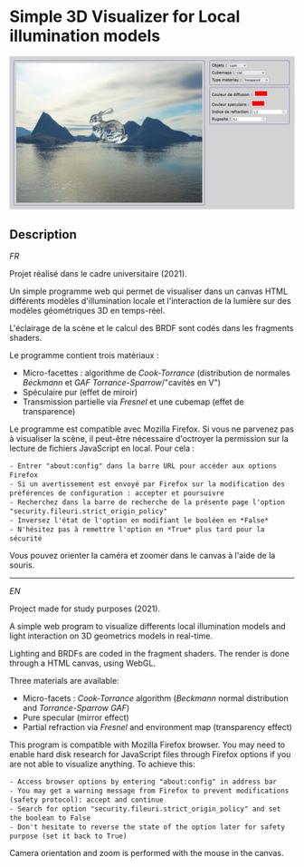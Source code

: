 # Simple 3D Visualizer for Local illumination models

<p align=center>
  <img src="https://github.com/JinFrx/simple-3d-visualizer/blob/master/repo_showcase.PNG" alt="showcase image" style="width: 650px; max-width: 100%; height: auto" title="Click to enlarge picture" />
</p>

## Description

*FR*

Projet réalisé dans le cadre universitaire (2021).

Un simple programme web qui permet de visualiser dans un canvas HTML différents modèles d'illumination locale et l'interaction de la lumière sur des modèles géométriques 3D en temps-réel.

L'éclairage de la scène et le calcul des BRDF sont codés dans les fragments shaders.

Le programme contient trois matériaux :

- Micro-facettes : algorithme de *Cook-Torrance* (distribution de normales *Beckmann* et *GAF Torrance-Sparrow*/"cavités en V")
- Spéculaire pur (effet de miroir)
- Transmission partielle via *Fresnel* et une cubemap (effet de transparence)

Le programme est compatible avec Mozilla Firefox.
Si vous ne parvenez pas à visualiser la scène, il peut-être nécessaire d'octroyer la permission sur la lecture de fichiers JavaScript en local.
Pour cela :

```
- Entrer "about:config" dans la barre URL pour accéder aux options Firefox
- Si un avertissement est envoyé par Firefox sur la modification des préférences de configuration : accepter et poursuivre
- Recherchez dans la barre de recherche de la présente page l'option "security.fileuri.strict_origin_policy"
- Inversez l'état de l'option en modifiant le booléen en *False*
- N'hésitez pas à remettre l'option en *True* plus tard pour la sécurité
```

Vous pouvez orienter la caméra et zoomer dans le canvas à l'aide de la souris.

---

*EN*

Project made for study purposes (2021).

A simple web program to visualize differents local illumination models and light interaction on 3D geometrics models in real-time.

Lighting and BRDFs are coded in the fragment shaders.
The render is done through a HTML canvas, using WebGL.

Three materials are available:

- Micro-facets : *Cook-Torrance* algorithm (*Beckmann* normal distribution and *Torrance-Sparrow GAF*)
- Pure specular (mirror effect)
- Partial refraction via *Fresnel* and environment map (transparency effect)

This program is compatible with Mozilla Firefox browser.
You may need to enable hard disk research for JavaScript files through Firefox options if you are not able to visualize anything.
To achieve this:

```
- Access browser options by entering "about:config" in address bar
- You may get a warning message from Firefox to prevent modifications (safety protocol): accept and continue
- Search for option "security.fileuri.strict_origin_policy" and set the boolean to False
- Don't hesitate to reverse the state of the option later for safety purpose (set it back to True)
```

Camera orientation and zoom is performed with the mouse in the canvas.

<!-- OLD DESCRIPTION
The main goal of this university project (2021) was to implement simple reflectance models via shaders for photorealistic rendering purpose.
Three aspects where approached:
- The interaction of light on a 3D model
- The Cook-Torrance model, with Beckmann Normal Distribution and Torrance-Sparrow GAF
- The reflections and refractions on a 3D model, computed with an environment map (cubemap)

The program is compatible with Mozilla Firefox. You may need to enable hard disk research for JS files through Firefox options:

```
- access to browser options with "about:config" in address bar
- search for "security.fileuri.strict_origin_policy" and reverse the state of the boolean (set it to False)
```
-->

